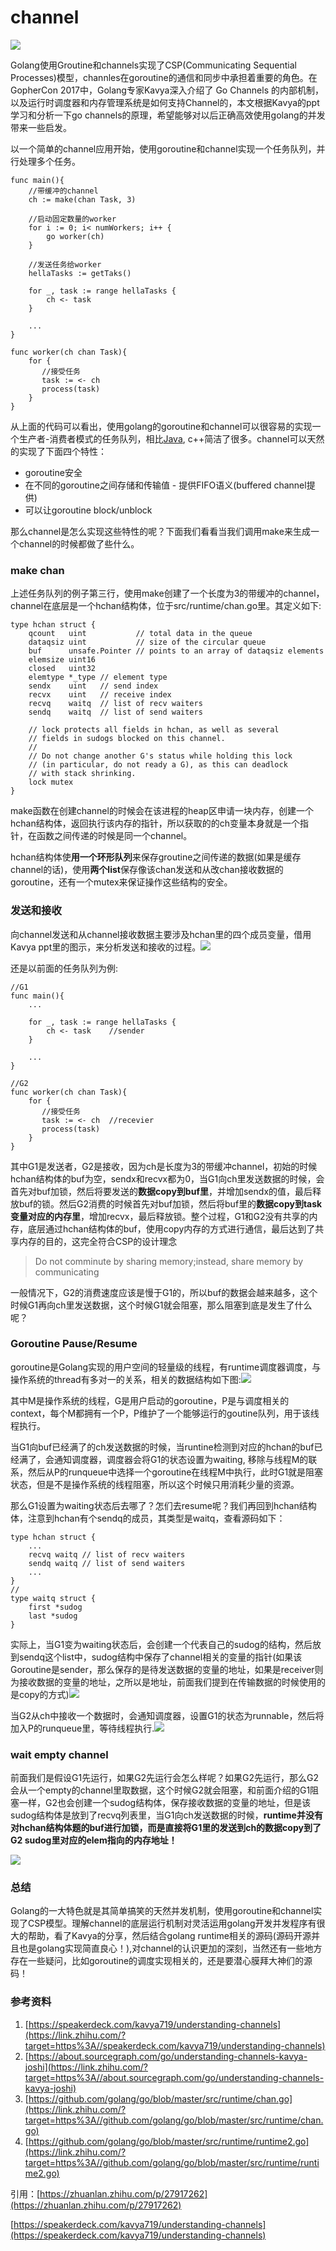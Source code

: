 # channel

![](../../.gitbook/assets/image%20%2814%29.png)



Golang使用Groutine和channels实现了CSP\(Communicating Sequential Processes\)模型，channles在goroutine的通信和同步中承担着重要的角色。在GopherCon 2017中，Golang专家Kavya深入介绍了 Go Channels 的内部机制，以及运行时调度器和内存管理系统是如何支持Channel的，本文根据Kavya的ppt学习和分析一下go channels的原理，希望能够对以后正确高效使用golang的并发带来一些启发。

以一个简单的channel应用开始，使用goroutine和channel实现一个任务队列，并行处理多个任务。

```text
func main(){
    //带缓冲的channel
    ch := make(chan Task, 3)

    //启动固定数量的worker
    for i := 0; i< numWorkers; i++ {
        go worker(ch)
    }

    //发送任务给worker
    hellaTasks := getTaks()

    for _, task := range hellaTasks {
        ch <- task
    }

    ...
}

func worker(ch chan Task){
    for {
       //接受任务
       task := <- ch
       process(task)
    }
}
```

从上面的代码可以看出，使用golang的goroutine和channel可以很容易的实现一个生产者-消费者模式的任务队列，相比[Java](https://link.zhihu.com/?target=http%3A//lib.csdn.net/base/java), c++简洁了很多。channel可以天然的实现了下面四个特性：

* goroutine安全
* 在不同的goroutine之间存储和传输值 - 提供FIFO语义\(buffered channel提供\)
* 可以让goroutine block/unblock

那么channel是怎么实现这些特性的呢？下面我们看看当我们调用make来生成一个channel的时候都做了些什么。

### make chan

上述任务队列的例子第三行，使用make创建了一个长度为3的带缓冲的channel，channel在底层是一个hchan结构体，位于src/runtime/chan.go里。其定义如下:

```text
type hchan struct {
    qcount   uint           // total data in the queue
    dataqsiz uint           // size of the circular queue
    buf      unsafe.Pointer // points to an array of dataqsiz elements
    elemsize uint16
    closed   uint32
    elemtype *_type // element type
    sendx    uint   // send index
    recvx    uint   // receive index
    recvq    waitq  // list of recv waiters
    sendq    waitq  // list of send waiters

    // lock protects all fields in hchan, as well as several
    // fields in sudogs blocked on this channel.
    //
    // Do not change another G's status while holding this lock
    // (in particular, do not ready a G), as this can deadlock
    // with stack shrinking.
    lock mutex
}
```

make函数在创建channel的时候会在该进程的heap区申请一块内存，创建一个hchan结构体，返回执行该内存的指针，所以获取的的ch变量本身就是一个指针，在函数之间传递的时候是同一个channel。

hchan结构体使**用一个环形队列**来保存groutine之间传递的数据\(如果是缓存channel的话\)，使用**两个list**保存像该chan发送和从改chan接收数据的goroutine，还有一个mutex来保证操作这些结构的安全。

### 发送和接收

向channel发送和从channel接收数据主要涉及hchan里的四个成员变量，借用Kavya ppt里的图示，来分析发送和接收的过程。![](https://pic1.zhimg.com/v2-c2549285cd3bbfd1fcb9a131d8a6c40c_b.gif)  
  


还是以前面的任务队列为例:

```text
//G1
func main(){
    ...

    for _, task := range hellaTasks {
        ch <- task    //sender
    }

    ...
}

//G2
func worker(ch chan Task){
    for {
       //接受任务
       task := <- ch  //recevier
       process(task)
    }
}
```

其中G1是发送者，G2是接收，因为ch是长度为3的带缓冲channel，初始的时候hchan结构体的buf为空，sendx和recvx都为0，当G1向ch里发送数据的时候，会首先对buf加锁，然后将要发送的**数据copy到buf里**，并增加sendx的值，最后释放buf的锁。然后G2消费的时候首先对buf加锁，然后将buf里的**数据copy到task变量对应的内存里**，增加recvx，最后释放锁。整个过程，G1和G2没有共享的内存，底层通过hchan结构体的buf，使用copy内存的方式进行通信，最后达到了共享内存的目的，这完全符合CSP的设计理念

> Do not comminute by sharing memory;instead, share memory by communicating

一般情况下，G2的消费速度应该是慢于G1的，所以buf的数据会越来越多，这个时候G1再向ch里发送数据，这个时候G1就会阻塞，那么阻塞到底是发生了什么呢？

### Goroutine Pause/Resume

goroutine是Golang实现的用户空间的轻量级的线程，有runtime调度器调度，与操作系统的thread有多对一的关系，相关的数据结构如下图:![](https://pic1.zhimg.com/80/v2-6b7eb0b02fb5c275492909aeabfbb428_hd.jpg)

其中M是操作系统的线程，G是用户启动的goroutine，P是与调度相关的context，每个M都拥有一个P，P维护了一个能够运行的goutine队列，用于该线程执行。

当G1向buf已经满了的ch发送数据的时候，当runtine检测到对应的hchan的buf已经满了，会通知调度器，调度器会将G1的状态设置为waiting, 移除与线程M的联系，然后从P的runqueue中选择一个goroutine在线程M中执行，此时G1就是阻塞状态，但是不是操作系统的线程阻塞，所以这个时候只用消耗少量的资源。

那么G1设置为waiting状态后去哪了？怎们去resume呢？我们再回到hchan结构体，注意到hchan有个sendq的成员，其类型是waitq，查看源码如下：

```text
type hchan struct { 
    ... 
    recvq waitq // list of recv waiters 
    sendq waitq // list of send waiters 
    ... 
} 
// 
type waitq struct { 
    first *sudog 
    last *sudog 
} 
```

实际上，当G1变为waiting状态后，会创建一个代表自己的sudog的结构，然后放到sendq这个list中，sudog结构中保存了channel相关的变量的指针\(如果该Goroutine是sender，那么保存的是待发送数据的变量的地址，如果是receiver则为接收数据的变量的地址，之所以是地址，前面我们提到在传输数据的时候使用的是copy的方式\)![](https://pic2.zhimg.com/80/v2-eb2e209ff1c84b4657c8d9862707789b_hd.jpg)

当G2从ch中接收一个数据时，会通知调度器，设置G1的状态为runnable，然后将加入P的runqueue里，等待线程执行.![](https://pic4.zhimg.com/80/v2-b57542e446915d4d86693136900c30f0_hd.jpg)

### wait empty channel

前面我们是假设G1先运行，如果G2先运行会怎么样呢？如果G2先运行，那么G2会从一个empty的channel里取数据，这个时候G2就会阻塞，和前面介绍的G1阻塞一样，G2也会创建一个sudog结构体，保存接收数据的变量的地址，但是该sudog结构体是放到了recvq列表里，当G1向ch发送数据的时候，**runtime并没有对hchan结构体题的buf进行加锁，而是直接将G1里的发送到ch的数据copy到了G2 sudog里对应的elem指向的内存地址！**

![](https://pic1.zhimg.com/80/v2-4466a9880e997d27357b778583a7e166_hd.jpg)

### 总结

Golang的一大特色就是其简单搞笑的天然并发机制，使用goroutine和channel实现了CSP模型。理解channel的底层运行机制对灵活运用golang开发并发程序有很大的帮助，看了Kavya的分享，然后结合golang runtime相关的源码\(源码开源并且也是golang实现简直良心！\),对channel的认识更加的深刻，当然还有一些地方存在一些疑问，比如goroutine的调度实现相关的，还是要潜心膜拜大神们的源码！

### 参考资料

1. [https://speakerdeck.com/kavya719/understanding-channels](https://link.zhihu.com/?target=https%3A//speakerdeck.com/kavya719/understanding-channels)
2. [https://about.sourcegraph.com/go/understanding-channels-kavya-joshi](https://link.zhihu.com/?target=https%3A//about.sourcegraph.com/go/understanding-channels-kavya-joshi)
3. [https://github.com/golang/go/blob/master/src/runtime/chan.go](https://link.zhihu.com/?target=https%3A//github.com/golang/go/blob/master/src/runtime/chan.go)
4. [https://github.com/golang/go/blob/master/src/runtime/runtime2.go](https://link.zhihu.com/?target=https%3A//github.com/golang/go/blob/master/src/runtime/runtime2.go)



引用：[https://zhuanlan.zhihu.com/p/27917262](https://zhuanlan.zhihu.com/p/27917262)

[https://speakerdeck.com/kavya719/understanding-channels](https://speakerdeck.com/kavya719/understanding-channels)



